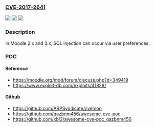 ### [CVE-2017-2641](https://cve.mitre.org/cgi-bin/cvename.cgi?name=CVE-2017-2641)
![](https://img.shields.io/static/v1?label=Product&message=Moodle%202.x%20and%203.x&color=blue)
![](https://img.shields.io/static/v1?label=Version&message=n%2Fa&color=blue)
![](https://img.shields.io/static/v1?label=Vulnerability&message=SQL%20injection&color=brighgreen)

### Description

In Moodle 2.x and 3.x, SQL injection can occur via user preferences.

### POC

#### Reference
- https://moodle.org/mod/forum/discuss.php?d=349419
- https://www.exploit-db.com/exploits/41828/

#### Github
- https://github.com/ARPSyndicate/cvemon
- https://github.com/qazbnm456/awesome-cve-poc
- https://github.com/xbl3/awesome-cve-poc_qazbnm456

